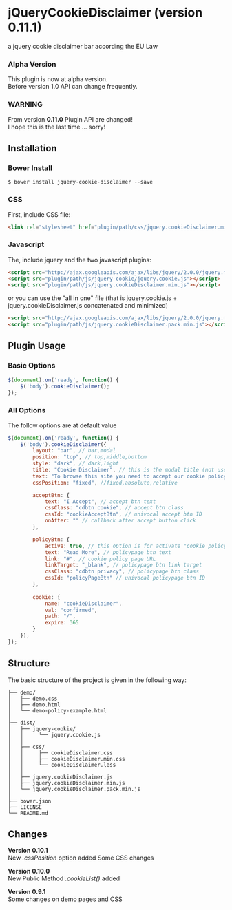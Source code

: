 # jQueryCookieDisclaimer (version 0.11.1)
a jquery cookie disclaimer bar according the EU Law

### Alpha Version
This plugin is now at alpha version.<br>
Before version 1.0 API can change frequently.


### WARNING
From version **0.11.0** Plugin API are changed!<br>
I hope this is the last time ... sorry!

## Installation

### Bower Install
```
$ bower install jquery-cookie-disclaimer --save
```
### CSS
First, include CSS file:
```html
<link rel="stylesheet" href="plugin/path/css/jquery.cookieDisclaimer.min.css">
```

### Javascript
The, include jquery and the two javascript plugins:
```html
<script src="http://ajax.googleapis.com/ajax/libs/jquery/2.0.0/jquery.min.js"></script>
<script src="plugin/path/js/jquery-cookie/jquery.cookie.js"></script>
<script src="plugin/path/js/jquery.cookieDisclaimer.min.js"></script>
```
or you can use the "all in one" file (that is jquery.cookie.js + jquery.cookieDisclaimer.js concatenated and minimized)
```html
<script src="http://ajax.googleapis.com/ajax/libs/jquery/2.0.0/jquery.min.js"></script>
<script src="plugin/path/js/jquery.cookieDisclaimer.pack.min.js"></script>
```

## Plugin Usage

### Basic Options
```javascript
$(document).on('ready', function() {
    $('body').cookieDisclaimer();
});
```

### All Options
The follow options are at default value
```javascript
$(document).on('ready', function() {
    $('body').cookieDisclaimer({
        layout: "bar", // bar,modal
        position: "top", // top,middle,bottom
        style: "dark", // dark,light
        title: "Cookie Disclaimer", // this is the modal title (not used on layout "bar")
        text: "To browse this site you need to accept our cookie policy.", // "bar" and "modal" text
        cssPosition: "fixed", //fixed,absolute,relative

        acceptBtn: {
            text: "I Accept", // accept btn text
            cssClass: "cdbtn cookie", // accept btn class
            cssId: "cookieAcceptBtn", // univocal accept btn ID
            onAfter: "" // callback after accept button click
        },

        policyBtn: {
            active: true, // this option is for activate "cookie policy page button link"
            text: "Read More", // policypage btn text
            link: "#", // cookie policy page URL
            linkTarget: "_blank", // policypage btn link target
            cssClass: "cdbtn privacy", // policypage btn class
            cssId: "policyPageBtn" // univocal policypage btn ID
        },
        
        cookie: {
            name: "cookieDisclaimer",
            val: "confirmed",
            path: "/",
            expire: 365
        }  
    });
});
```

## Structure

The basic structure of the project is given in the following way:

```
├── demo/
│   ├── demo.css
│   ├── demo.html
│   └── demo-policy-example.html
│   
├── dist/
│   ├── jquery-cookie/
│   │     └── jquery.cookie.js
│   │
│   ├── css/
│   │     ├── cookieDisclaimer.css
│   │     ├── cookieDisclaimer.min.css
│   │     └── cookieDisclaimer.less
│   │
│   ├── jquery.cookieDisclaimer.js
│   ├── jquery.cookieDisclaimer.min.js
│   └── jquery.cookieDisclaimer.pack.min.js
│
├── bower.json
├── LICENSE
└── README.md
```

## Changes

**Version 0.10.1**<br>
New *.cssPosition* option added
Some CSS changes

**Version 0.10.0**<br>
New Public Method *.cookieList()* added

**Version 0.9.1**<br>
Some changes on demo pages and CSS

